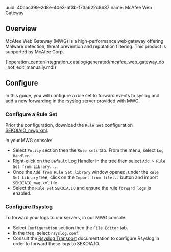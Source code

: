 uuid: 40bac399-2d8e-40e3-af3b-f73a622c9687
name: McAfee Web Gateway

## Overview
McAfee Web Gateway (MWG) is a high-performance web gateway offering Malware detection, threat prevention and reputation filtering.
This product is supported by McAfee Corp.

{!operation_center/integration_catalog/generated/mcafee_web_gateway_do_not_edit_manually.md!}

## Configure

In this guide, you will configure a rule set to forward events to syslog and add a new forwarding in the rsyslog server provided with MWG.

### Configure a Rule Set

Prior the configuration, download the `Rule Set` configuration [SEKOIAIO_mwg.xml](../../../assets/operation_center/integration_catalog/network/mcafee_web_gateway/SEKOIAIO_mwg.xml).


In your MWG console:

- Select `Policy` section then the `Rule sets` tab. From the menu, select `Log Handler`.
- Right-click on the `Default` Log Handler in the tree then select `Add > Rule Set from Library...`.
- Once the `Add from Rule Set library` window opened, under the `Rule Set Library` tree, click on the `Import from file...` button and import `SEKOIAIO_mwg.xml` file.
- Select the `Rule Set` `SEKOIA.IO` and ensure the rule `forward logs` is enabled.


### Configure Rsyslog

To forward your logs to our servers, in our MWG console:

- Select `Configuration` section then the `File Editor` tab.
- In the tree, select `rsyslog.conf`.
- Consult the [Rsyslog Transport](../../../data_collection/ingestion_methods/rsyslog/) documentation to configure Rsyslog in order to forward these logs to SEKOIA.IO.
